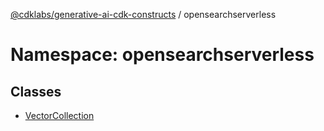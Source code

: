 [@cdklabs/generative-ai-cdk-constructs](/docs/api) / opensearchserverless

# Namespace: opensearchserverless


## Classes

- [VectorCollection](/docs/api/classes/opensearchserverless.VectorCollection.md)

